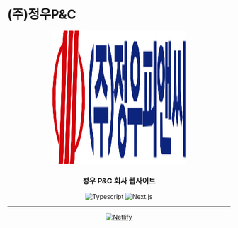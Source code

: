 # (주)정우P&C

<div align="center">
<img src="public/full-logo.svg" alt="jwpnc-logo.svg" width=300 height=300>

### 정우 P&C 회사 웹사이트

![Typescript](https://img.shields.io/badge/TypeScript-3178C6?logo=TypeScript&logoColor=FFF&style=flat-square)
![Next.js](https://img.shields.io/badge/Next.js-000000?style=flat-squre&logo=nextdotjs&logoColor=white)

---

[![Netlify](https://api.netlify.com/api/v1/badges/a3a28ff6-d432-4f4b-8bd0-f9d8bf35a3e4/deploy-status)](https://app.netlify.com/sites/jw-pnc/deploys)
</div>

